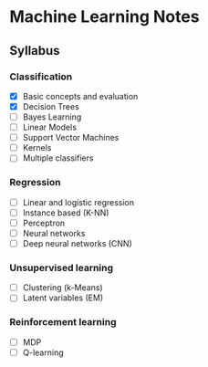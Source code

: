 # Machine Learning Notes
 
## Syllabus

### Classification

- [x]  Basic concepts and evaluation
- [x]  Decision Trees
- [ ]  Bayes Learning
- [ ]  Linear Models
- [ ]  Support Vector Machines
- [ ]  Kernels
- [ ]  Multiple classifiers

### Regression

- [ ]  Linear and logistic regression
- [ ]  Instance based (K-NN)
- [ ]  Perceptron
- [ ]  Neural networks
- [ ]  Deep neural networks (CNN)

### Unsupervised learning

- [ ]  Clustering (k-Means)
- [ ]  Latent variables (EM)

### Reinforcement learning

- [ ]  MDP
- [ ]  Q-learning